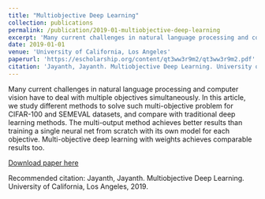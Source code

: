 ```yaml
---
title: "Multiobjective Deep Learning"
collection: publications
permalink: /publication/2019-01-multiobjective-deep-learning
excerpt: 'Many current challenges in natural language processing and computer vision have to deal with multiple objectives simultaneously. In this article, we study different methods to solve such multi-objective problem for CIFAR-100 and SEMEVAL datasets, and compare with traditional deep learning methods. The multi-output method achieves better results than training a single neural net from scratch with its own model for each objective. Multi-objective deep learning with weights achieves comparable results too.'
date: 2019-01-01
venue: 'University of California, Los Angeles'
paperurl: 'https://escholarship.org/content/qt3ww3r9m2/qt3ww3r9m2.pdf'
citation: 'Jayanth, Jayanth. Multiobjective Deep Learning. University of California, Los Angeles, 2019.'
---
```

Many current challenges in natural language processing and computer vision have to deal with multiple objectives simultaneously. In this article, we study different methods to solve such multi-objective problem for CIFAR-100 and SEMEVAL datasets, and compare with traditional deep learning methods. The multi-output method achieves better results than training a single neural net from scratch with its own model for each objective. Multi-objective deep learning with weights achieves comparable results too.

[Download paper here](https://escholarship.org/content/qt3ww3r9m2/qt3ww3r9m2.pdf)

Recommended citation: Jayanth, Jayanth. Multiobjective Deep Learning. University of California, Los Angeles, 2019.